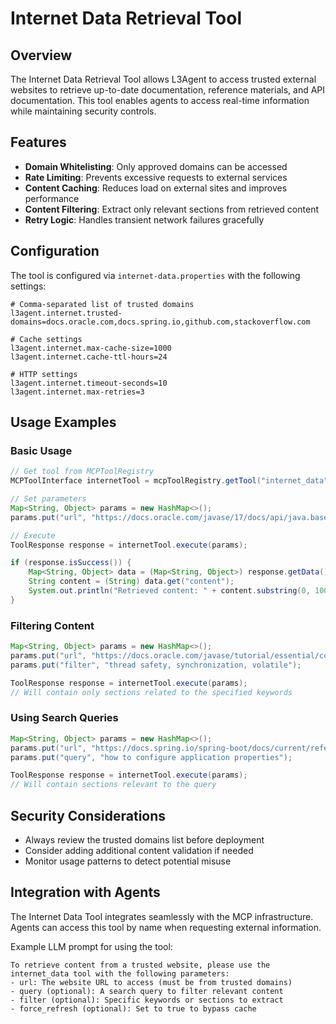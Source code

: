 # Internet Data Retrieval Tool

## Overview

The Internet Data Retrieval Tool allows L3Agent to access trusted external websites to retrieve up-to-date documentation, reference materials, and API documentation. This tool enables agents to access real-time information while maintaining security controls.

## Features

- **Domain Whitelisting**: Only approved domains can be accessed
- **Rate Limiting**: Prevents excessive requests to external services
- **Content Caching**: Reduces load on external sites and improves performance
- **Content Filtering**: Extract only relevant sections from retrieved content
- **Retry Logic**: Handles transient network failures gracefully

## Configuration

The tool is configured via `internet-data.properties` with the following settings:

```properties
# Comma-separated list of trusted domains
l3agent.internet.trusted-domains=docs.oracle.com,docs.spring.io,github.com,stackoverflow.com

# Cache settings
l3agent.internet.max-cache-size=1000
l3agent.internet.cache-ttl-hours=24

# HTTP settings
l3agent.internet.timeout-seconds=10
l3agent.internet.max-retries=3
```

## Usage Examples

### Basic Usage

```java
// Get tool from MCPToolRegistry
MCPToolInterface internetTool = mcpToolRegistry.getTool("internet_data").orElseThrow();

// Set parameters
Map<String, Object> params = new HashMap<>();
params.put("url", "https://docs.oracle.com/javase/17/docs/api/java.base/java/util/concurrent/package-summary.html");

// Execute
ToolResponse response = internetTool.execute(params);

if (response.isSuccess()) {
    Map<String, Object> data = (Map<String, Object>) response.getData();
    String content = (String) data.get("content");
    System.out.println("Retrieved content: " + content.substring(0, 100) + "...");
}
```

### Filtering Content

```java
Map<String, Object> params = new HashMap<>();
params.put("url", "https://docs.oracle.com/javase/tutorial/essential/concurrency/");
params.put("filter", "thread safety, synchronization, volatile");

ToolResponse response = internetTool.execute(params);
// Will contain only sections related to the specified keywords
```

### Using Search Queries

```java
Map<String, Object> params = new HashMap<>();
params.put("url", "https://docs.spring.io/spring-boot/docs/current/reference/html/");
params.put("query", "how to configure application properties");

ToolResponse response = internetTool.execute(params);
// Will contain sections relevant to the query
```

## Security Considerations

- Always review the trusted domains list before deployment
- Consider adding additional content validation if needed
- Monitor usage patterns to detect potential misuse

## Integration with Agents

The Internet Data Tool integrates seamlessly with the MCP infrastructure. Agents can access this tool by name when requesting external information.

Example LLM prompt for using the tool:

```
To retrieve content from a trusted website, please use the internet_data tool with the following parameters:
- url: The website URL to access (must be from trusted domains)
- query (optional): A search query to filter relevant content
- filter (optional): Specific keywords or sections to extract
- force_refresh (optional): Set to true to bypass cache
``` 